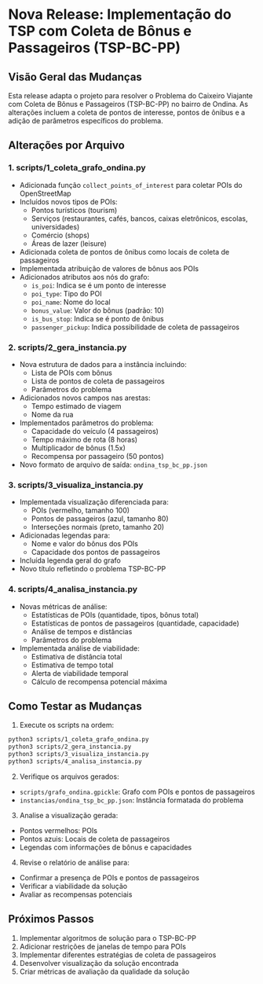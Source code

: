 # Nova Release: Implementação do TSP com Coleta de Bônus e Passageiros (TSP-BC-PP)

## Visão Geral das Mudanças
Esta release adapta o projeto para resolver o Problema do Caixeiro Viajante com Coleta de Bônus e Passageiros (TSP-BC-PP) no bairro de Ondina. As alterações incluem a coleta de pontos de interesse, pontos de ônibus e a adição de parâmetros específicos do problema.

## Alterações por Arquivo

### 1. scripts/1_coleta_grafo_ondina.py
- Adicionada função `collect_points_of_interest` para coletar POIs do OpenStreetMap
- Incluídos novos tipos de POIs:
  - Pontos turísticos (tourism)
  - Serviços (restaurantes, cafés, bancos, caixas eletrônicos, escolas, universidades)
  - Comércio (shops)
  - Áreas de lazer (leisure)
- Adicionada coleta de pontos de ônibus como locais de coleta de passageiros
- Implementada atribuição de valores de bônus aos POIs
- Adicionados atributos aos nós do grafo:
  - `is_poi`: Indica se é um ponto de interesse
  - `poi_type`: Tipo do POI
  - `poi_name`: Nome do local
  - `bonus_value`: Valor do bônus (padrão: 10)
  - `is_bus_stop`: Indica se é ponto de ônibus
  - `passenger_pickup`: Indica possibilidade de coleta de passageiros

### 2. scripts/2_gera_instancia.py
- Nova estrutura de dados para a instância incluindo:
  - Lista de POIs com bônus
  - Lista de pontos de coleta de passageiros
  - Parâmetros do problema
- Adicionados novos campos nas arestas:
  - Tempo estimado de viagem
  - Nome da rua
- Implementados parâmetros do problema:
  - Capacidade do veículo (4 passageiros)
  - Tempo máximo de rota (8 horas)
  - Multiplicador de bônus (1.5x)
  - Recompensa por passageiro (50 pontos)
- Novo formato de arquivo de saída: `ondina_tsp_bc_pp.json`

### 3. scripts/3_visualiza_instancia.py
- Implementada visualização diferenciada para:
  - POIs (vermelho, tamanho 100)
  - Pontos de passageiros (azul, tamanho 80)
  - Interseções normais (preto, tamanho 20)
- Adicionadas legendas para:
  - Nome e valor do bônus dos POIs
  - Capacidade dos pontos de passageiros
- Incluída legenda geral do grafo
- Novo título refletindo o problema TSP-BC-PP

### 4. scripts/4_analisa_instancia.py
- Novas métricas de análise:
  - Estatísticas de POIs (quantidade, tipos, bônus total)
  - Estatísticas de pontos de passageiros (quantidade, capacidade)
  - Análise de tempos e distâncias
  - Parâmetros do problema
- Implementada análise de viabilidade:
  - Estimativa de distância total
  - Estimativa de tempo total
  - Alerta de viabilidade temporal
  - Cálculo de recompensa potencial máxima

## Como Testar as Mudanças

1. Execute os scripts na ordem:
```bash
python3 scripts/1_coleta_grafo_ondina.py
python3 scripts/2_gera_instancia.py
python3 scripts/3_visualiza_instancia.py
python3 scripts/4_analisa_instancia.py
```

2. Verifique os arquivos gerados:
- `scripts/grafo_ondina.gpickle`: Grafo com POIs e pontos de passageiros
- `instancias/ondina_tsp_bc_pp.json`: Instância formatada do problema

3. Analise a visualização gerada:
- Pontos vermelhos: POIs
- Pontos azuis: Locais de coleta de passageiros
- Legendas com informações de bônus e capacidades

4. Revise o relatório de análise para:
- Confirmar a presença de POIs e pontos de passageiros
- Verificar a viabilidade da solução
- Avaliar as recompensas potenciais

## Próximos Passos
1. Implementar algoritmos de solução para o TSP-BC-PP
2. Adicionar restrições de janelas de tempo para POIs
3. Implementar diferentes estratégias de coleta de passageiros
4. Desenvolver visualização da solução encontrada
5. Criar métricas de avaliação da qualidade da solução 